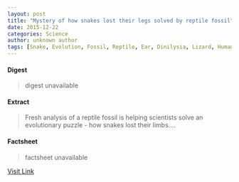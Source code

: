 ```yaml
---
layout: post
title: "Mystery of how snakes lost their legs solved by reptile fossil"
date: 2015-12-22
categories: Science
author: unknown author
tags: [Snake, Evolution, Fossil, Reptile, Ear, Dinilysia, Lizard, Human, Dinosaur, Scientist]
---
```



#### Digest
>digest unavailable

#### Extract
>Fresh analysis of a reptile fossil is helping scientists solve an evolutionary puzzle - how snakes lost their limbs....

#### Factsheet
>factsheet unavailable

[Visit Link](http://phys.org/news/2015-11-mystery-snakes-lost-legs-reptile.html)


